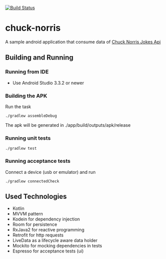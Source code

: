 [![Build Status](https://travis-ci.org/jsabino/chuck-norris.svg?branch=master)](https://travis-ci.org/jsabino/chuck-norris)

# chuck-norris

A sample android application that consume data of [Chuck Norris Jokes Api](https://api.chucknorris.io/)

## Building and Running

### Running from IDE

- Use Android Studio 3.3.2 or newer

### Building the APK

Run the task

```
./gradlew assembleDebug
```

The apk will be generated in ./app/build/outputs/apk/release

### Running unit tests

```
./gradlew test
```

### Running acceptance tests

Connect a device (usb or emulator) and run

```
./gradlew connectedCheck
```

## Used Technologies

- Kotlin
- MVVM pattern
- Kodein for dependency injection
- Room for persistence
- RxJava2 for reactive programming
- Retrofit for http requests
- LiveData as a lifecycle aware data holder
- Mockito for mocking dependencies in tests
- Espresso for acceptance tests (ui)
